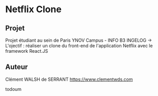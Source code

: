 # Netflix Clone

## Projet

Projet étudiant au sein de Paris YNOV Campus - INFO B3 INGELOG -> L'ojectif : réaliser un clone du front-end de l'application Netflix avec le framework React.JS

## Auteur

Clément WALSH de SERRANT
https://www.clementwds.com


todoum
